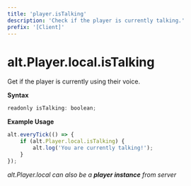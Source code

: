 ```yaml
---
title: 'player.isTalking'
description: 'Check if the player is currently talking.'
prefix: '[Client]'
---
```


# alt.Player.local.isTalking

Get if the player is currently using their voice.

**Syntax**

```js
readonly isTalking: boolean;
```

**Example Usage**

```js
alt.everyTick(() => {
    if (alt.Player.local.isTalking) {
        alt.log('You are currently talking!');
    }
});
```

_alt.Player.local can also be a **player instance** from server_
